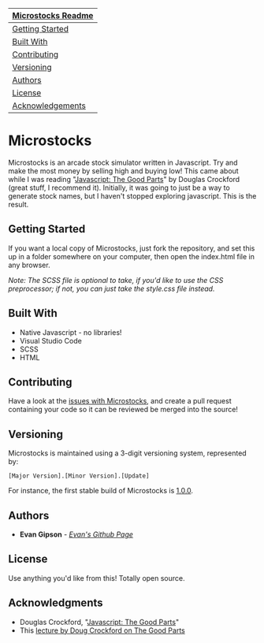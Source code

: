 | [Microstocks Readme](https://github.com/evangipson/microstocks/blob/master/README.md#microstocks) |
|---|
| [Getting Started](https://github.com/evangipson/microstocks/blob/master/README.md#getting-started) |
| [Built With](https://github.com/evangipson/microstocks/blob/master/README.md#getting-started) |
| [Contributing](https://github.com/evangipson/microstocks/blob/master/README.md#contributing)  |
| [Versioning](https://github.com/evangipson/microstocks/blob/master/README.md#versioning) |
| [Authors](https://github.com/evangipson/microstocks/blob/master/README.md#authors)  |
| [License](https://github.com/evangipson/microstocks/blob/master/README.md#license) |
| [Acknowledgements](https://github.com/evangipson/microstocks/blob/master/README.md#acknowledgments) |

# Microstocks
Microstocks is an arcade stock simulator written in Javascript. Try and make the most money by selling high and buying low! This came about while I was reading "[Javascript: The Good Parts](https://www.amazon.com/JavaScript-Good-Parts-Douglas-Crockford/dp/0596517742)" by Douglas Crockford (great stuff, I recommend it). Initially, it was going to just be a way to generate stock names, but I haven't stopped exploring javascript. This is the result.

## Getting Started
If you want a local copy of Microstocks, just fork the repository, and set this up in a folder somewhere on your computer, then open the index.html file in any browser. 

*Note: The SCSS file is optional to take, if you'd like to use the CSS preprocessor; if not, you can just take the style.css file instead.*

## Built With
* Native Javascript - no libraries!
* Visual Studio Code
* SCSS
* HTML

## Contributing
Have a look at the [issues with Microstocks](https://github.com/evangipson/microstocks/issues), and create a pull request containing your code so it can be reviewed be merged into the source!

## Versioning
Microstocks is maintained using a 3-digit versioning system, represented by:
```
[Major Version].[Minor Version].[Update]
```
For instance, the first stable build of Microstocks is [1.0.0](https://github.com/evangipson/microstocks/releases/tag/1.0.0).

## Authors
* **Evan Gipson** - *[Evan's Github Page](https://github.com/evangipson)* 

## License
Use anything you'd like from this! Totally open source.

## Acknowledgments
* Douglas Crockford, "[Javascript: The Good Parts](https://www.amazon.com/JavaScript-Good-Parts-Douglas-Crockford/dp/0596517742)"
* This [lecture by Doug Crockford on The Good Parts](https://www.youtube.com/watch?v=hQVTIJBZook)
